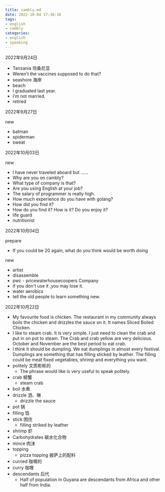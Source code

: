 ```yaml
---
title: cambly.md
date: 2022-10-04 17:36:16
tags:
- english
- cambly
categories:
- english
- speaking
---
```


2022年9月24日

- Tanzania 坦桑尼亚
- Weren't the vaccines supposed to do that?
- seashore 海岸
- beach
- I graduated last year.
- I'm not married.
- retired

2022年9月27日

new

- batman
- spiderman
- sweat

2022年10月03日

new

- I have never traveled aboard but ......
- Why are you on cambly?
- What type of company is that?
- Are you using English at your job?
- The salary of programmer is really high.
- How much experience do you have with golang?
- How did you find it?
- How do you find it? How is it? Do you enjoy it?
- life guard
- nutritionist

2022年10月04日

prepare

- If you could be 20 again, what do you think would be worth doing

new

- artist
- disassemble
- pwc - pricewaterhousecoopers Company
- if you don't use it ,you may lose it.
- water aerobics
- tell the old people to learn something new.





2022年10月22日

- My favourite food is chicken. The restaurant in my community always boils the chicken and drizzles the sauce on it. It names Sliced Boiled Chicken.
- I like to steam crab. It is very simple. I just need to clean the crab and put in on pot to steam. The Crab and crab yellow are very delicious. October and November are the best period to eat crab.
- I think it should be dumpling. We eat dumplings in almost every festival. Dumplings are something that has filling sticked by leather. The filling could be meat fixed vegetables, shrimp and everything you want. 
- politely 文质彬彬的
    - The phrase would like is very useful to speak politely.
- crab 螃蟹
    - steam crab
- boil 水煮
- drizzle 洒、琳
    - drizzle the sauce
- pot 锅
- filling 馅
- stick 困住
    - filling striked by leather
- shrimp 虾
- Carbohydrates 碳水化合物
- mince 肉沫
- topping
    - pizza topping 披萨上的配料
- curried 咖喱的
- curry 咖喱
- descendants 后代
    - Half of population in Guyana are descendants from Africa and other half from India.

